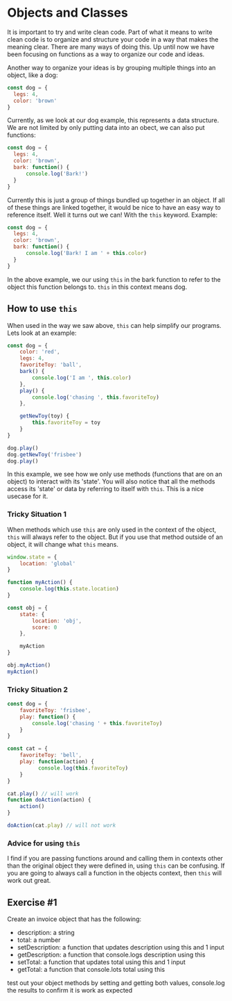 # Objects and Classes

It is important to try and write clean code. Part of what it means to write clean code is to organize and structure your
code in a way that makes the meaning clear. There are many ways of doing this. Up until now we have been focusing on
functions as a way to organize our code and ideas.

Another way to organize your ideas is by grouping multiple things into an object, like a dog:

```js
const dog = {
  legs: 4,
  color: 'brown'
}
```

Currently, as we look at our dog example, this represents a data structure. We are not limited by only putting data
into an obect, we can also put functions:

```js
const dog = {
  legs: 4,
  color: 'brown',
  bark: function() {
      console.log('Bark!')
  }
}
```

Currently this is just a group of things bundled up together in an object. If all of these things are linked together,
it would be nice to have an easy way to reference itself. Well it turns out we can! With the `this` keyword. Example:

```js
const dog = {
  legs: 4,
  color: 'brown',
  bark: function() {
      console.log('Bark! I am ' + this.color)
  }
}
```

In the above example, we our using `this` in the bark function to refer to the object this function belongs to. `this` in
this context means dog.


## How to use `this`

When used in the way we saw above, `this` can help simplify our programs. Lets look at an example:
```js
const dog = {
    color: 'red',
    legs: 4,
    favoriteToy: 'ball',
    bark() {
        console.log('I am ', this.color)
    },
    play() {
        console.log('chasing ', this.favoriteToy)
    },

    getNewToy(toy) {
        this.favoriteToy = toy
    }
}

dog.play()
dog.getNewToy('frisbee')
dog.play()
```

In this example, we see how we only use methods (functions that are on an object) to interact with its 'state'. You will
also notice that all the methods access its 'state' or data by referring to itself with `this`. This is a nice usecase for it.

### Tricky Situation 1
When methods which use `this` are only used in the context of the object, `this` will always refer to the object. But if you 
use that method outside of an object, it will change what `this` means.

```js
window.state = {
    location: 'global'
}

function myAction() {
    console.log(this.state.location)
}

const obj = {
    state: {
        location: 'obj',
        score: 0
    },

    myAction
}

obj.myAction()
myAction()
```

### Tricky Situation 2

```js
const dog = {
    favoriteToy: 'frisbee',
    play: function() {
        console.log('chasing ' + this.favoriteToy)
    }
}

const cat = {
    favoriteToy: 'bell',
    play: function(action) {
          console.log(this.favoriteToy)
    }
}

cat.play() // will work
function doAction(action) {
    action()
}

doAction(cat.play) // will not work
```

### Advice for using `this`
I find if you are passing functions around and calling them in contexts other than the original object they were
defined in, using `this` can be confusing. If you are going to always call a function in the objects context, then `this` will 
work out great.

## Exercise #1
Create an invoice object that has the following:

- description: a string
- total: a number
- setDescription: a function that updates description using this and 1 input
- getDescription: a function that console.logs description using this
- setTotal: a function that updates total using this and 1 input
- getTotal: a function that console.lots total using this

test out your object methods by setting and getting both values,
console.log the results to confirm it is work as expected
